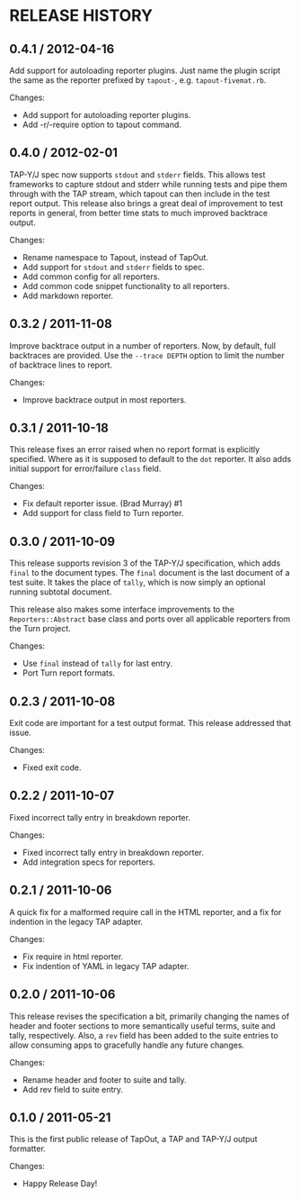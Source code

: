 # RELEASE HISTORY

## 0.4.1 / 2012-04-16

Add support for autoloading reporter plugins. Just name the plugin script
the same as the reporter prefixed by `tapout-`, e.g. `tapout-fivemat.rb`.

Changes:

* Add support for autoloading reporter plugins.
* Add -r/-require option to tapout command.


## 0.4.0 / 2012-02-01

TAP-Y/J spec now supports `stdout` and `stderr` fields. This allows test
frameworks to capture stdout and stderr while running tests and pipe them
through with the TAP stream, which tapout can then include in the test
report output. This release also brings a great deal of improvement to test
reports in general, from better time stats to much improved backtrace output.

Changes:

* Rename namespace to Tapout, instead of TapOut.
* Add support for `stdout` and `stderr` fields to spec.
* Add common config for all reporters.
* Add common code snippet functionality to all reporters.
* Add markdown reporter.


## 0.3.2 / 2011-11-08

Improve backtrace output in a number of reporters. Now, by default, full
backtraces are provided. Use the `--trace DEPTH` option to limit the
number of backtrace lines to report.

Changes:

* Improve backtrace output in most reporters.


## 0.3.1 / 2011-10-18

This release fixes an error raised when no report format is explicitly specified.
Where as it is supposed to default to the `dot` reporter. It also adds initial
support for error/failure `class` field.

Changes:

* Fix default reporter issue. (Brad Murray) #1
* Add support for class field to Turn reporter.


## 0.3.0 / 2011-10-09

This release supports revision 3 of the TAP-Y/J specification, which adds `final`
to the document types. The `final` document is the last document of a test suite.
It takes the place of `tally`, which is now simply an optional running subtotal
document. 

This release also makes some interface improvements to the `Reporters::Abstract`
base class and ports over all applicable reporters from the Turn project.

Changes:

* Use `final` instead of `tally` for last entry.
* Port Turn report formats.


## 0.2.3 / 2011-10-08

Exit code are important for a test output format. This release addressed that
issue.

Changes:

* Fixed exit code.


## 0.2.2 / 2011-10-07

Fixed incorrect tally entry in breakdown reporter.

Changes:

* Fixed incorrect tally entry in breakdown reporter.
* Add integration specs for reporters.


## 0.2.1 / 2011-10-06

A quick fix for a malformed require call in the HTML reporter,
and a fix for indention in the legacy TAP adapter.

Changes:

* Fix require in html reporter.
* Fix indention of YAML in legacy TAP adapter.


## 0.2.0 / 2011-10-06

This release revises the specification a bit, primarily
changing the names of header and footer sections to more
semantically useful terms, suite and tally, respectively.
Also, a `rev` field has been added to the suite entries
to allow consuming apps to gracefully handle any future
changes.

Changes:

* Rename header and footer to suite and tally.
* Add rev field to suite entry.


## 0.1.0 / 2011-05-21

This is the first public release of TapOut, a TAP and TAP-Y/J output
formatter.

Changes:

* Happy Release Day!


